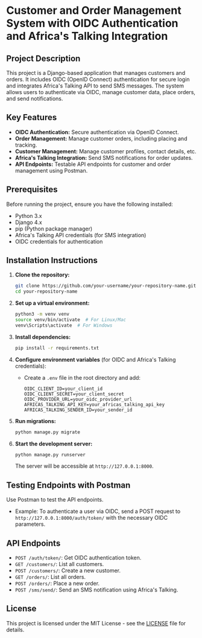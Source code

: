 # Customer and Order Management System with OIDC Authentication and Africa's Talking Integration

## Project Description
This project is a Django-based application that manages customers and orders. It includes OIDC (OpenID Connect) authentication for secure login and integrates Africa's Talking API to send SMS messages. The system allows users to authenticate via OIDC, manage customer data, place orders, and send notifications.

## Key Features
- **OIDC Authentication:** Secure authentication via OpenID Connect.
- **Order Management:** Manage customer orders, including placing and tracking.
- **Customer Management:** Manage customer profiles, contact details, etc.
- **Africa's Talking Integration:** Send SMS notifications for order updates.
- **API Endpoints:** Testable API endpoints for customer and order management using Postman.

## Prerequisites
Before running the project, ensure you have the following installed:
- Python 3.x
- Django 4.x
- pip (Python package manager)
- Africa's Talking API credentials (for SMS integration)
- OIDC credentials for authentication

## Installation Instructions

1. **Clone the repository:**
    ```bash
    git clone https://github.com/your-username/your-repository-name.git
    cd your-repository-name
    ```

2. **Set up a virtual environment:**
    ```bash
    python3 -m venv venv
    source venv/bin/activate  # For Linux/Mac
    venv\Scripts\activate  # For Windows
    ```

3. **Install dependencies:**
    ```bash
    pip install -r requirements.txt
    ```

4. **Configure environment variables** (for OIDC and Africa's Talking credentials):
    - Create a `.env` file in the root directory and add:
      ```env
      OIDC_CLIENT_ID=your_client_id
      OIDC_CLIENT_SECRET=your_client_secret
      OIDC_PROVIDER_URL=your_oidc_provider_url
      AFRICAS_TALKING_API_KEY=your_africas_talking_api_key
      AFRICAS_TALKING_SENDER_ID=your_sender_id
      ```

5. **Run migrations:**
    ```bash
    python manage.py migrate
    ```

6. **Start the development server:**
    ```bash
    python manage.py runserver
    ```
    The server will be accessible at `http://127.0.0.1:8000`.

## Testing Endpoints with Postman
Use Postman to test the API endpoints.
- Example: To authenticate a user via OIDC, send a POST request to `http://127.0.0.1:8000/auth/token/` with the necessary OIDC parameters.

## API Endpoints
- `POST /auth/token/`: Get OIDC authentication token.
- `GET /customers/`: List all customers.
- `POST /customers/`: Create a new customer.
- `GET /orders/`: List all orders.
- `POST /orders/`: Place a new order.
- `POST /sms/send/`: Send an SMS notification using Africa's Talking.

## License
This project is licensed under the MIT License - see the [LICENSE](LICENSE) file for details.
